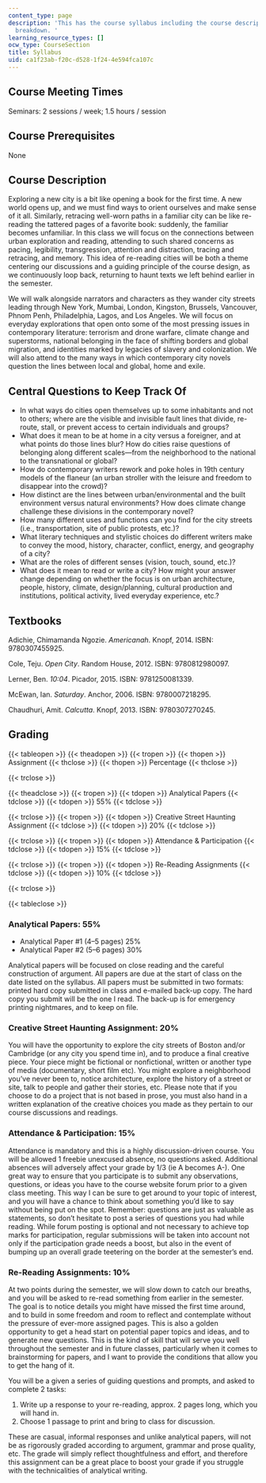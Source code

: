 ```yaml
---
content_type: page
description: 'This has the course syllabus including the course description and grading
  breakdown. '
learning_resource_types: []
ocw_type: CourseSection
title: Syllabus
uid: ca1f23ab-f20c-d528-1f24-4e594fca107c
---
```


Course Meeting Times
--------------------

Seminars: 2 sessions / week; 1.5 hours / session

Course Prerequisites
--------------------

None

Course Description
------------------

Exploring a new city is a bit like opening a book for the first time. A new world opens up, and we must find ways to orient ourselves and make sense of it all. Similarly, retracing well-worn paths in a familiar city can be like re-reading the tattered pages of a favorite book: suddenly, the familiar becomes unfamiliar. In this class we will focus on the connections between urban exploration and reading, attending to such shared concerns as pacing, legibility, transgression, attention and distraction, tracing and retracing, and memory. This idea of re-reading cities will be both a theme centering our discussions and a guiding principle of the course design, as we continuously loop back, returning to haunt texts we left behind earlier in the semester.

We will walk alongside narrators and characters as they wander city streets leading through New York, Mumbai, London, Kingston, Brussels, Vancouver, Phnom Penh, Philadelphia, Lagos, and Los Angeles. We will focus on everyday explorations that open onto some of the most pressing issues in contemporary literature: terrorism and drone warfare, climate change and superstorms, national belonging in the face of shifting borders and global migration, and identities marked by legacies of slavery and colonization. We will also attend to the many ways in which contemporary city novels question the lines between local and global, home and exile.

Central Questions to Keep Track Of
----------------------------------

*   In what ways do cities open themselves up to some inhabitants and not to others; where are the visible and invisible fault lines that divide, re-route, stall, or prevent access to certain individuals and groups?
*   What does it mean to be at home in a city versus a foreigner, and at what points do those lines blur? How do cities raise questions of belonging along different scales—from the neighborhood to the national to the transnational or global?
*   How do contemporary writers rework and poke holes in 19th century models of the flaneur (an urban stroller with the leisure and freedom to disappear into the crowd)?
*   How distinct are the lines between urban/environmental and the built environment versus natural environments? How does climate change challenge these divisions in the contemporary novel?
*   How many different uses and functions can you find for the city streets (i.e., transportation, site of public protests, etc.)?
*   What literary techniques and stylistic choices do different writers make to convey the mood, history, character, conflict, energy, and geography of a city?
*   What are the roles of different senses (vision, touch, sound, etc.)?
*   What does it mean to read or write a city? How might your answer change depending on whether the focus is on urban architecture, people, history, climate, design/planning, cultural production and institutions, political activity, lived everyday experience, etc.?

Textbooks
---------

Adichie, Chimamanda Ngozie. _Americanah_. Knopf, 2014. ISBN: 9780307455925.

Cole, Teju. _Open City_. Random House, 2012. ISBN: 9780812980097.

Lerner, Ben. _10:04_. Picador, 2015. ISBN: 9781250081339.

McEwan, Ian. _Saturday_. Anchor, 2006. ISBN: 9780007218295.

Chaudhuri, Amit. _Calcutta_. Knopf, 2013. ISBN: 9780307270245.

Grading
-------

{{< tableopen >}}
{{< theadopen >}}
{{< tropen >}}
{{< thopen >}}
Assignment
{{< thclose >}}
{{< thopen >}}
Percentage
{{< thclose >}}

{{< trclose >}}

{{< theadclose >}}
{{< tropen >}}
{{< tdopen >}}
Analytical Papers
{{< tdclose >}}
{{< tdopen >}}
55%
{{< tdclose >}}

{{< trclose >}}
{{< tropen >}}
{{< tdopen >}}
Creative Street Haunting Assignment
{{< tdclose >}}
{{< tdopen >}}
20%
{{< tdclose >}}

{{< trclose >}}
{{< tropen >}}
{{< tdopen >}}
Attendance & Participation
{{< tdclose >}}
{{< tdopen >}}
15%
{{< tdclose >}}

{{< trclose >}}
{{< tropen >}}
{{< tdopen >}}
Re-Reading Assignments
{{< tdclose >}}
{{< tdopen >}}
10%
{{< tdclose >}}

{{< trclose >}}

{{< tableclose >}}

### Analytical Papers: 55%

*   Analytical Paper #1 (4–5 pages) 25%
*   Analytical Paper #2 (5–6 pages) 30%

Analytical papers will be focused on close reading and the careful construction of argument. All papers are due at the start of class on the date listed on the syllabus. All papers must be submitted in two formats: printed hard copy submitted in class and e-mailed back-up copy. The hard copy you submit will be the one I read. The back-up is for emergency printing nightmares, and to keep on file.

### Creative Street Haunting Assignment: 20%

You will have the opportunity to explore the city streets of Boston and/or Cambridge (or any city you spend time in), and to produce a final creative piece. Your piece might be fictional or nonfictional, written or another type of media (documentary, short film etc). You might explore a neighborhood you’ve never been to, notice architecture, explore the history of a street or site, talk to people and gather their stories, etc. Please note that if you choose to do a project that is not based in prose, you must also hand in a written explanation of the creative choices you made as they pertain to our course discussions and readings.

### Attendance & Participation: 15%

Attendance is mandatory and this is a highly discussion-driven course. You will be allowed 1 freebie unexcused absence, no questions asked. Additional absences will adversely affect your grade by 1/3 (ie A becomes A-). One great way to ensure that you participate is to submit any observations, questions, or ideas you have to the course website forum prior to a given class meeting. This way I can be sure to get around to your topic of interest, and you will have a chance to think about something you’d like to say without being put on the spot. Remember: questions are just as valuable as statements, so don’t hesitate to post a series of questions you had while reading. While forum posting is optional and not necessary to achieve top marks for participation, regular submissions will be taken into account not only if the participation grade needs a boost, but also in the event of bumping up an overall grade teetering on the border at the semester’s end.

### Re-Reading Assignments: 10%

At two points during the semester, we will slow down to catch our breaths, and you will be asked to re-read something from earlier in the semester. The goal is to notice details you might have missed the first time around, and to build in some freedom and room to reflect and contemplate without the pressure of ever-more assigned pages. This is also a golden opportunity to get a head start on potential paper topics and ideas, and to generate new questions. This is the kind of skill that will serve you well throughout the semester and in future classes, particularly when it comes to brainstorming for papers, and I want to provide the conditions that allow you to get the hang of it.

You will be a given a series of guiding questions and prompts, and asked to complete 2 tasks:

1.  Write up a response to your re-reading, approx. 2 pages long, which you will hand in.
2.  Choose 1 passage to print and bring to class for discussion.

These are casual, informal responses and unlike analytical papers, will not be as rigorously graded according to argument, grammar and prose quality, etc. The grade will simply reflect thoughtfulness and effort, and therefore this assignment can be a great place to boost your grade if you struggle with the technicalities of analytical writing.